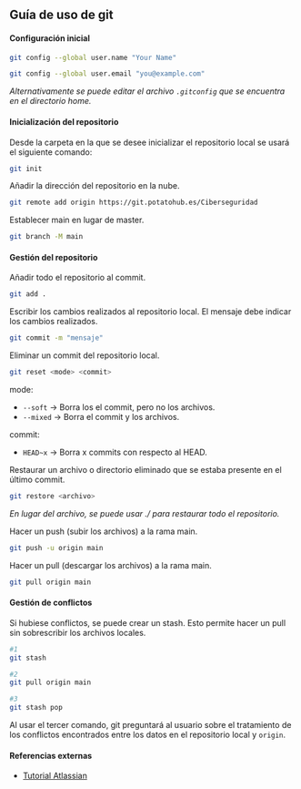 ## **Guía de uso de git**

#### Configuración inicial

```bash
git config --global user.name "Your Name"
```
 
```bash
git config --global user.email "you@example.com"
```

*Alternativamente se puede editar el archivo `.gitconfig` que se encuentra en el directorio home.*

#### Inicialización del repositorio

Desde la carpeta en la que se desee inicializar el repositorio local se usará el siguiente comando:

```bash
git init
```

Añadir la dirección del repositorio en la nube.
```bash
git remote add origin https://git.potatohub.es/Ciberseguridad
```

Establecer main en lugar de master.
```bash
git branch -M main
```


#### Gestión del repositorio

Añadir todo el repositorio al commit.
```bash
git add .
```

Escribir los cambios realizados al repositorio local. El mensaje debe indicar los cambios realizados.
```bash
git commit -m "mensaje"
```

Eliminar un commit del repositorio local.
```bash
git reset <mode> <commit>
```

mode:
- `--soft` &rarr; Borra los el commit, pero no los archivos.
- `--mixed` &rarr; Borra el commit y los archivos.

commit:
- `HEAD~x` &rarr; Borra x commits con respecto al HEAD.

Restaurar un archivo o directorio eliminado que se estaba presente en el último commit.
```bash
git restore <archivo>
```
*En lugar del archivo, se puede usar ./ para restaurar todo el repositorio.* 

Hacer un push (subir los archivos) a la rama main.
```bash
git push -u origin main
```

Hacer un pull (descargar los archivos) a la rama main.
```bash
git pull origin main
```

#### Gestión de conflictos

Si hubiese conflictos, se puede crear un stash. Esto permite hacer un pull sin sobrescribir los archivos locales.

```bash
#1
git stash

#2
git pull origin main

#3
git stash pop
```

Al usar el tercer comando, git preguntará al usuario sobre el tratamiento de los conflictos encontrados entre los datos en el repositorio local y `origin`.

#### Referencias externas

- [Tutorial Atlassian](https://www.atlassian.com/git/tutorials/saving-changes)
